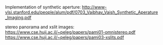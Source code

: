 Implementation of synthetic aperture:
http://www-vlsi.stanford.edu/people/alum/pdf/0703_Vaibhav_Vaish_Synthetic_Aperature_Imaging.pdf


stereo panorama and xslit images:
https://www.cse.huji.ac.il/~peleg/papers/pami01-omnistereo.pdf
https://www.cse.huji.ac.il/~peleg/papers/pami03-xslits.pdf
